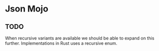 # Json Mojo

## TODO

When recursive variants are available we should be able to expand on this further. Implementations in Rust uses a recursive enum.
